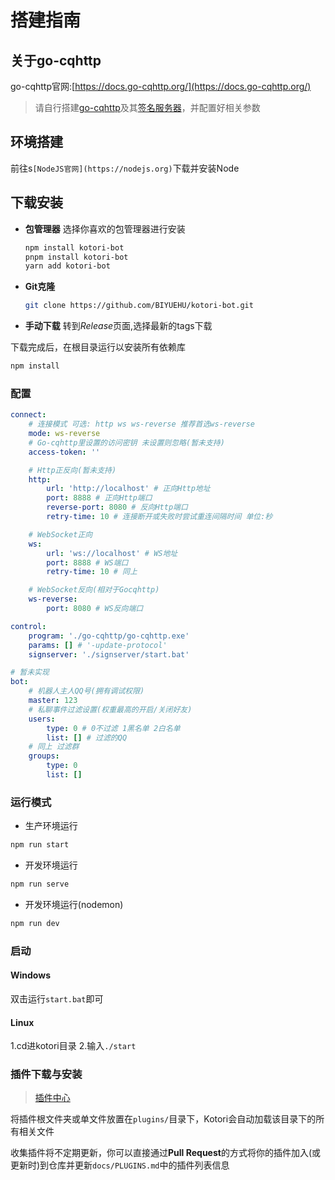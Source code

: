 # 搭建指南

## 关于go-cqhttp

go-cqhttp官网:[https://docs.go-cqhttp.org/](https://docs.go-cqhttp.org/)

> 请自行搭建[go-cqhttp](https://github.com/Mrs4s/go-cqhttp)及其[签名服务器](https://github.com/fuqiuluo/unidbg-fetch-qsign)，并配置好相关参数

## 环境搭建

前往s`[NodeJS官网](https://nodejs.org)`下载并安装Node

## 下载安装

-   **包管理器**
选择你喜欢的包管理器进行安装
    ```bash
    npm install kotori-bot
    pnpm install kotori-bot
    yarn add kotori-bot
    ```

-   **Git克隆**

    ```bash
    git clone https://github.com/BIYUEHU/kotori-bot.git
    ```

-   **手动下载**
转到*Release*页面,选择最新的tags下载

下载完成后，在根目录运行以安装所有依赖库

```bash
npm install
```

### 配置
```yaml
connect:
    # 连接模式 可选: http ws ws-reverse 推荐首选ws-reverse
    mode: ws-reverse
    # Go-cqhttp里设置的访问密钥 未设置则忽略(暂未支持)
    access-token: ''

    # Http正反向(暂未支持)
    http:
        url: 'http://localhost' # 正向Http地址
        port: 8888 # 正向Http端口
        reverse-port: 8080 # 反向Http端口
        retry-time: 10 # 连接断开或失败时尝试重连间隔时间 单位:秒

    # WebSocket正向
    ws:
        url: 'ws://localhost' # WS地址
        port: 8888 # WS端口
        retry-time: 10 # 同上

    # WebSocket反向(相对于Gocqhttp)
    ws-reverse:
        port: 8080 # WS反向端口

control:
    program: './go-cqhttp/go-cqhttp.exe'
    params: [] # '-update-protocol'
    signserver: './signserver/start.bat'

# 暂未实现
bot:
    # 机器人主人QQ号(拥有调试权限)
    master: 123
    # 私聊事件过滤设置(权重最高的开启/关闭好友)
    users:
        type: 0 # 0不过滤 1黑名单 2白名单
        list: [] # 过滤的QQ
    # 同上 过滤群
    groups:
        type: 0
        list: []
```
### 运行模式

-   生产环境运行

```bash
npm run start
```

-   开发环境运行

```bash
npm run serve
```

-   开发环境运行(nodemon)

```bash
npm run dev
```

### 启动
#### Windows
双击运行`start.bat`即可

#### Linux
1.cd进kotori目录
2.输入`./start`

### 插件下载与安装

> [插件中心](./PLUGINS.md)

将插件根文件夹或单文件放置在`plugins/`目录下，Kotori会自动加载该目录下的所有相关文件

收集插件将不定期更新，你可以直接通过**Pull Request**的方式将你的插件加入(或更新时)到仓库并更新`docs/PLUGINS.md`中的插件列表信息
